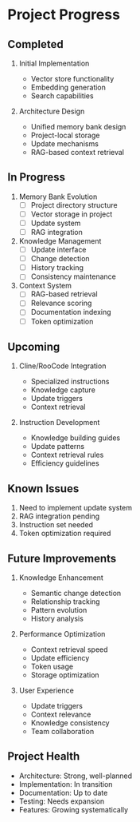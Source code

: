 # Project Progress

## Completed
1. Initial Implementation
   - Vector store functionality
   - Embedding generation
   - Search capabilities

2. Architecture Design
   - Unified memory bank design
   - Project-local storage
   - Update mechanisms
   - RAG-based context retrieval

## In Progress
1. Memory Bank Evolution
   - [ ] Project directory structure
   - [ ] Vector storage in project
   - [ ] Update system
   - [ ] RAG integration

2. Knowledge Management
   - [ ] Update interface
   - [ ] Change detection
   - [ ] History tracking
   - [ ] Consistency maintenance

3. Context System
   - [ ] RAG-based retrieval
   - [ ] Relevance scoring
   - [ ] Documentation indexing
   - [ ] Token optimization

## Upcoming
1. Cline/RooCode Integration
   - Specialized instructions
   - Knowledge capture
   - Update triggers
   - Context retrieval

2. Instruction Development
   - Knowledge building guides
   - Update patterns
   - Context retrieval rules
   - Efficiency guidelines

## Known Issues
1. Need to implement update system
2. RAG integration pending
3. Instruction set needed
4. Token optimization required

## Future Improvements
1. Knowledge Enhancement
   - Semantic change detection
   - Relationship tracking
   - Pattern evolution
   - History analysis

2. Performance Optimization
   - Context retrieval speed
   - Update efficiency
   - Token usage
   - Storage optimization

3. User Experience
   - Update triggers
   - Context relevance
   - Knowledge consistency
   - Team collaboration

## Project Health
- Architecture: Strong, well-planned
- Implementation: In transition
- Documentation: Up to date
- Testing: Needs expansion
- Features: Growing systematically
